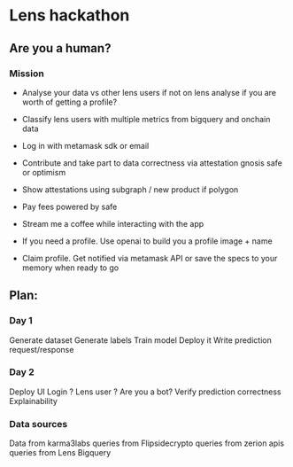 # Lens hackathon

## Are you a human?

### Mission
- Analyse your data vs other lens users if not on lens analyse if you are worth of getting a profile?
- Classify lens users with multiple metrics from bigquery and onchain data
- Log in with metamask sdk or email
- Contribute and take part to data correctness via attestation gnosis safe or optimism
- Show attestations using subgraph / new product if polygon
- Pay fees powered by safe
- Stream me a coffee while interacting with the app

- If you need a profile. Use openai to build you a profile image + name
- Claim profile. Get notified via metamask API or save the specs to your memory when ready to go


## Plan:

### Day 1
Generate dataset
Generate labels
Train model
Deploy it
Write prediction request/response


### Day 2
Deploy UI
Login ?
Lens user ?
Are you a bot?
Verify prediction correctness
Explainability

### Data sources
Data from karma3labs
queries from Flipsidecrypto 
queries from zerion apis
queries from 
Lens Bigquery 

